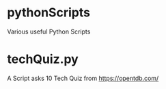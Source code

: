 # pythonScripts
Various useful Python Scripts

# techQuiz.py
A Script asks 10 Tech Quiz from https://opentdb.com/

